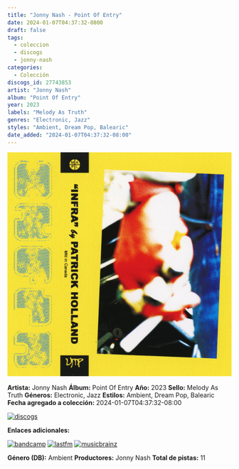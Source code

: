 ```yaml
---
title: "Jonny Nash - Point Of Entry"
date: 2024-01-07T04:37:32-0800
draft: false
tags:
  - coleccion
  - discogs
  - jonny-nash
categories:
  - Colección
discogs_id: 27743853
artist: "Jonny Nash"
album: "Point Of Entry"
year: 2023
labels: "Melody As Truth"
genres: "Electronic, Jazz"
styles: "Ambient, Dream Pop, Balearic"
date_added: "2024-01-07T04:37:32-08:00"
---
```


![cover](image.jpeg (Jonny Nash - Point Of Entry))

**Artista:** Jonny Nash
**Álbum:** Point Of Entry
**Año:** 2023
**Sello:** Melody As Truth
**Géneros:** Electronic, Jazz
**Estilos:** Ambient, Dream Pop, Balearic
**Fecha agregado a colección:** 2024-01-07T04:37:32-08:00

[![discogs](../../links/svg/discogs.png (discogs))](https://api.discogs.com/releases/27743853)


**Enlaces adicionales:**

[![bandcamp](../../links/svg/bandcamp.png (bandcamp))](https://jonnynash.bandcamp.com/album/point-of-entry)
[![lastfm](../../links/svg/lastfm.png (lastfm))](https://www.last.fm/music/Jonny+Nash/Point+Of+Entry)
[![musicbrainz](../../links/svg/musicbrainz.png (musicbrainz))](https://musicbrainz.org/release/f95cdd5e-c559-4812-a79b-72b2eea69842)

**Género (DB):** Ambient
**Productores:** Jonny Nash
**Total de pistas:** 11
